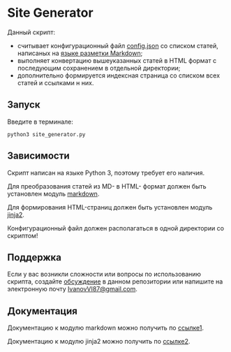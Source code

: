 
# Site Generator

Данный скрипт:
* считывает конфигурационный файл [config.json][] со списком статей, написаных на [языке разметки Markdown][];
* выполняет конвертацию вышеуказанных статей в HTML формат с последующим сохранением в отдельной директории;
* дополнительно формируется индексная страница со списком всех статей и ссылками н них.

## Запуск

Введите в терминале:

    python3 site_generator.py

## Зависимости

Скрипт написан на языке Python 3, поэтому требует его наличия.

Для преобразования статей из MD- в HTML- формат должен быть установлен модуль [markdown][].

Для формирования HTML-страниц должен быть установлен модуль [jinja2][].

Конфигурационный файл должен располагаться в одной директории со скриптом!

## Поддержка

Если у вас возникли сложности или вопросы по использованию скрипта, создайте 
[обсуждение][] в данном репозитории или напишите на электронную почту 
<IvanovVI87@gmail.com>.

## Документация

Документацию к модулю markdown можно получить по [ссылке1][].

Документацию к модулю jinja2 можно получить по [ссылке2][].

[config.json]: ./config.json
[языке разметки Markdown]: https://ru.wikipedia.org/wiki/Markdown
[markdown]: https://pypi.python.org/pypi/Markdown
[jinja2]: https://pypi.python.org/pypi/Jinja2
[обсуждение]: https://github.com/santax666/19_site_generator/issues
[ссылке1]: http://pythonhosted.org/Markdown/
[ссылке2]: http://jinja.pocoo.org/2/documentation/

